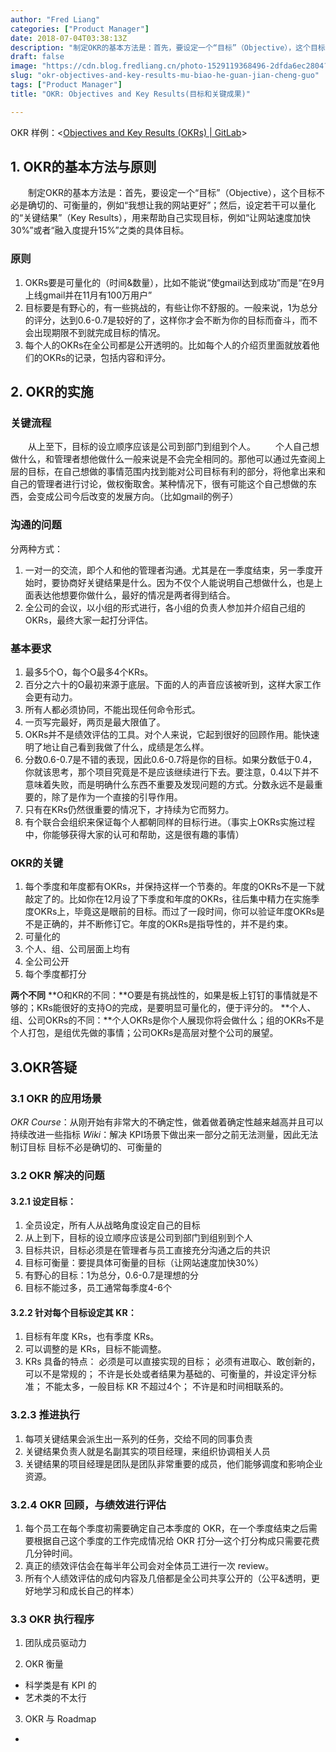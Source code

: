 ```yaml
---
author: "Fred Liang"
categories: ["Product Manager"]
date: 2018-07-04T03:38:13Z
description: "制定OKR的基本方法是：首先，要设定一个“目标”（Objective），这个目标不必是确切的、可衡量的，例如“我想让我的网站更好”；然后，设定若干可以量化的“关键结果”（Key Results），用来帮助自己实现目标，例如“让网站速度加快30%”或者“融入度提升15%”之类的具体目标。"
draft: false
image: "https://cdn.blog.fredliang.cn/photo-1529119368496-2dfda6ec2804?ixlib=rb-0.3.5&q=80&fm=jpg&crop=entropy&cs=tinysrgb&w=1080&fit=max&ixid=eyJhcHBfaWQiOjExNzczfQ&s=fb0203f7269fbf85e90a9b939fe814c2"
slug: "okr-objectives-and-key-results-mu-biao-he-guan-jian-cheng-guo"
tags: ["Product Manager"]
title: "OKR: Objectives and Key Results(目标和关键成果)"

---
```


OKR 样例：<[Objectives and Key Results (OKRs) | GitLab](https://about.gitlab.com/okrs/)>
## 1. OKR的基本方法与原则
　　制定OKR的基本方法是：首先，要设定一个“目标”（Objective），这个目标不必是确切的、可衡量的，例如“我想让我的网站更好”；然后，设定若干可以量化的“关键结果”（Key Results），用来帮助自己实现目标，例如“让网站速度加快30%”或者“融入度提升15%”之类的具体目标。

### 原则

1. OKRs要是可量化的（时间&数量），比如不能说“使gmail达到成功”而是“在9月上线gmail并在11月有100万用户”
2. 目标要是有野心的，有一些挑战的，有些让你不舒服的。一般来说，1为总分的评分，达到0.6-0.7是较好的了，这样你才会不断为你的目标而奋斗，而不会出现期限不到就完成目标的情况。
3. 每个人的OKRs在全公司都是公开透明的。比如每个人的介绍页里面就放着他们的OKRs的记录，包括内容和评分。


## 2. OKR的实施
### 关键流程
　　从上至下，目标的设立顺序应该是公司到部门到组到个人。
　　个人自己想做什么，和管理者想他做什么一般来说是不会完全相同的。那他可以通过先查阅上层的目标，在自己想做的事情范围内找到能对公司目标有利的部分，将他拿出来和自己的管理者进行讨论，做权衡取舍。某种情况下，很有可能这个自己想做的东西，会变成公司今后改变的发展方向。（比如gmail的例子）

### 沟通的问题
分两种方式：
1. 一对一的交流，即个人和他的管理者沟通。尤其是在一季度结束，另一季度开始时，要协商好关键结果是什么。因为不仅个人能说明自己想做什么，也是上面表达他想要你做什么，最好的情况是两者得到结合。
2. 全公司的会议，以小组的形式进行，各小组的负责人参加并介绍自己组的OKRs，最终大家一起打分评估。

### 基本要求
1. 最多5个O，每个O最多4个KRs。
2. 百分之六十的O最初来源于底层。下面的人的声音应该被听到，这样大家工作会更有动力。
3. 所有人都必须协同，不能出现任何命令形式。
4. 一页写完最好，两页是最大限值了。
5. OKRs并不是绩效评估的工具。对个人来说，它起到很好的回顾作用。能快速明了地让自己看到我做了什么，成绩是怎么样。
6. 分数0.6-0.7是不错的表现，因此0.6-0.7将是你的目标。如果分数低于0.4，你就该思考，那个项目究竟是不是应该继续进行下去。要注意，0.4以下并不意味着失败，而是明确什么东西不重要及发现问题的方式。分数永远不是最重要的，除了是作为一个直接的引导作用。
7. 只有在KRs仍然很重要的情况下，才持续为它而努力。
8. 有个联合会组织来保证每个人都朝同样的目标行进。（事实上OKRs实施过程中，你能够获得大家的认可和帮助，这是很有趣的事情）

### OKR的关键
1. 每个季度和年度都有OKRs，并保持这样一个节奏的。年度的OKRs不是一下就敲定了的。比如你在12月设了下季度和年度的OKRs，往后集中精力在实施季度OKRs上，毕竟这是眼前的目标。而过了一段时间，你可以验证年度OKRs是不是正确的，并不断修订它。年度的OKRs是指导性的，并不是约束。
2. 可量化的
3. 个人、组、公司层面上均有
4. 全公司公开
5. 每个季度都打分

**两个不同**
**O和KR的不同：**O要是有挑战性的，如果是板上钉钉的事情就是不够的；KRs能很好的支持O的完成，是要明显可量化的，便于评分的。
**个人、组、公司OKRs的不同：**个人OKRs是你个人展现你将会做什么；组的OKRs不是个人打包，是组优先做的事情；公司OKRs是高层对整个公司的展望。

## 3.OKR答疑

### 3.1 OKR 的应用场景
*OKR Course*：从刚开始有非常大的不确定性，做着做着确定性越来越高并且可以持续改进一些指标
*Wiki*：解决 KPI场景下做出来一部分之前无法测量，因此无法制订目标
目标不必是确切的、可衡量的

### 3.2 OKR 解决的问题
#### 3.2.1 设定目标：
1. 全员设定，所有人从战略角度设定自己的目标
2. 从上到下，目标的设立顺序应该是公司到部门到组别到个人
3. 目标共识，目标必须是在管理者与员工直接充分沟通之后的共识
4. 目标可衡量：要提具体可衡量的目标（让网站速度加快30%）
5. 有野心的目标：1为总分，0.6-0.7是理想的分
6. 目标不能过多，员工通常每季度4-6个

#### 3.2.2 针对每个目标设定其 KR：
1. 目标有年度 KRs，也有季度 KRs。
2. 可以调整的是 KRs，目标不能调整。
3. KRs 具备的特点：
必须是可以直接实现的目标；
必须有进取心、敢创新的，可以不是常规的；
不许是长处或者结果为基础的、可衡量的，并设定评分标准；
不能太多，一般目标 KR 不超过4个；
不许是和时间相联系的。

### 3.2.3 推进执行
1. 每项关键结果会派生出一系列的任务，交给不同的同事负责
2. 关键结果负责人就是名副其实的项目经理，来组织协调相关人员
3. 关键结果的项目经理是团队是团队非常重要的成员，他们能够调度和影响企业资源。

### 3.2.4 OKR 回顾，与绩效进行评估
1. 每个员工在每个季度初需要确定自己本季度的 OKR，在一个季度结束之后需要根据自己这个季度的工作完成情况给 OKR 打分—这个打分构成只需要花费几分钟时间。
2. 真正的绩效评估会在每半年公司会对全体员工进行一次 review。
3. 所有个人绩效评估的成句内容及几倍都是全公司共享公开的（公平&透明，更好地学习和成长自己的样本）

### 3.3 OKR 执行程序
1. 团队成员驱动力

2. OKR 衡量
* 科学类是有 KPI 的
* 艺术类的不太行
3. OKR 与 Roadmap
*

